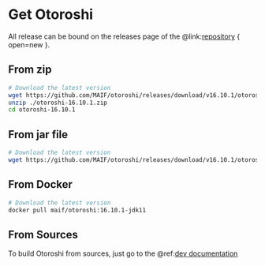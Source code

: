# Get Otoroshi

All release can be bound on the releases page of the @link:[repository](https://github.com/MAIF/otoroshi/releases) { open=new }.

## From zip

```sh
# Download the latest version
wget https://github.com/MAIF/otoroshi/releases/download/v16.10.1/otoroshi-16.10.1.zip
unzip ./otoroshi-16.10.1.zip
cd otoroshi-16.10.1
```

## From jar file

```sh
# Download the latest version
wget https://github.com/MAIF/otoroshi/releases/download/v16.10.1/otoroshi.jar
```

## From Docker

```sh
# Download the latest version
docker pull maif/otoroshi:16.10.1-jdk11
```

## From Sources

To build Otoroshi from sources, just go to the @ref:[dev documentation](../dev.md)
